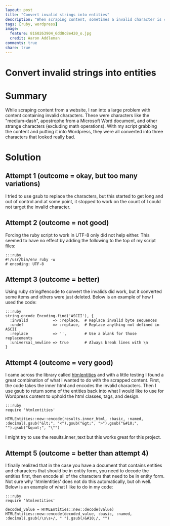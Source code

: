 ```yaml
---
layout: post
title: "Convert invalid strings into entities"
description: "When scraping content, sometimes a invalid character is contained in the content. In this article, I show some code that I used to convert the invalids into entities using the htmlentities gem package."
tags: [ruby, wordpress]
image:
  feature: 8160263904_6dd8c8e420_o.jpg
  credit: Aaron Addleman
comments: true
share: true
---
```


# Convert invalid strings into entities

# Summary

While scraping content from a website, I ran into a large problem with content containing invalid characters. These were characters like the "medium-dash", apostrophe from a Microsoft Word document, and other strange characters (excluding math operations). With my script grabbing the content and putting it into Wordpress, they were all converted into three characters that looked really bad.

# Solution

## Attempt 1 (outcome = okay, but too many variations)

I tried to use gsub to replace the characters, but this started to get long and out of control and at some point, it stopped to work on the count of I could not target the invalid character.

## Attempt 2 (outcome = not good)

Forcing the ruby script to work in UTF-8 only did not help either. This seemed to have no effect by adding the following to the top of my script files:

    :::ruby
    #!/usr/bin/env ruby -w
    # encoding: UTF-8

## Attempt 3 (outcome = better)

Using ruby string#encode to convert the invalids did work, but it converted some items and others were just deleted. Below is an example of how I used the code:

    :::ruby
    string.encode Encoding.find('ASCII'), {
      :invalid           => :replace,  # Replace invalid byte sequences
      :undef             => :replace,  # Replace anything not defined in ASCII
      :replace           => '',        # Use a blank for those replacements
      :universal_newline => true       # Always break lines with \n
    }

## Attempt 4 (outcome = very good)

I came across the library called [htmlentities][1] and with a little testing I found a great combination of what I wanted to do with the scrapped content. First, the code takes the inner html and encodes the invalid characters. Then I use gsub to return some of the entities back into what I would like to use for Wordpress content to uphold the html classes, tags, and design.

    :::ruby
    require 'htmlentities'
    
    HTMLEntities::new::encode(results.inner_html, :basic, :named, :decimal).gsub("&lt;", "<").gsub("&gt;", ">").gsub("&#10;", "").gsub("&quot;", "\"")
    
I might try to use the results.inner_text but this works great for this project.

## Attempt 5 (outcome = better than attempt 4)

I finally realized that in the case you have a document that contains entities and characters that should be in entity form, you need to decode the entities first, then encode all of the characters that need to be in entity form.  Not sure why 'htmlentities' does not do this automatically, but oh well. Below is an example of what I like to do in my code:

    :::ruby
    require 'htmlentities'

    decoded_value = HTMLEntities::new::decode(value)
    HTMLEntities::new::encode(decoded_value, :basic, :named, :decimal).gsub(/\s\s+/, " ").gsub(/&#10;/, "")

[1]: http://htmlentities.rubyforge.org/ "Html Entities"
